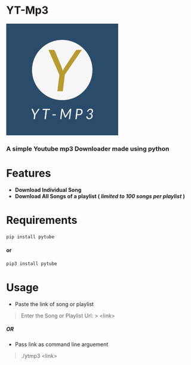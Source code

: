 
# YT-Mp3

<img src="./ytmp3.png" width="300px"/>

### A simple **Youtube mp3 Downloader** made using python

# Features

* **Download Individual Song**
* **Download All Songs of a playlist ( *limited to 100 songs per playlist* )**
# Requirements
```python
pip install pytube
```
#### or 
```python
pip3 install pytube
```

# Usage

* Paste the link of song or playlist
> Enter the Song or Playlist Url:
	>  \<link>

##### OR 
 * Pass link as command line arguement
> ./ytmp3 \<link>
